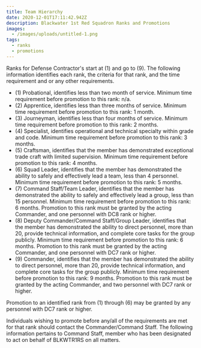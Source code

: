 ```yaml
---
title: Team Hierarchy
date: 2020-12-01T17:11:42.942Z
description: Blackwater 1st Red Squadron Ranks and Promotions
images:
  - /images/uploads/untitled-1.png
tags:
  - ranks
  - promotions
---
```


Ranks for Defense Contractor's start at (1) and go to (9). The following information identifies each rank, the criteria for that rank, and the time requirement and or any other requirements.

* (1) Probational, identifies less than two month of service. Minimum time requirement before promotion to this rank: n/a.
* (2) Apprentice, identifies less than three months of service. Minimum time requirement before promotion to this rank: 1 month.
* (3) Journeyman, identifies less than four months of service. Minimum time requirement before promotion to this rank: 2 months.
* (4) Specialist, identifies operational and technical specialty within grade and code. Minimum time requirement before promotion to this rank: 3 months.
* (5) Craftsman, identifies that the member has demonstrated exceptional trade craft with limited supervision. Minimum time requirement before promotion to this rank: 4 months.
* (6) Squad Leader, identifies that the member has demonstrated the ability to safely and effectively lead a team, less than 4 personnel. Minimum time requirement before promotion to this rank: 5 months.
* (7) Command Staff/Team Leader, identifies that the member has demonstrated the ability to safely and effectively lead a group, less than 15 personnel. Minimum time requirement before promotion to this rank: 6 months. Promotion to this rank must be granted by the acting Commander, and one personnel with DC8 rank or higher.
* (8) Deputy Commander/Command Staff/Group Leader, identifies that the member has demonstrated the ability to direct personnel, more than 20, provide technical information, and complete core tasks for the group publicly. Minimum time requirement before promotion to this rank: 6 months. Promotion to this rank must be granted by the acting Commander, and one personnel with DC7 rank or higher.
* (9) Commander, identifies that the member has demonstrated the ability to direct personnel, more than 20, provide technical information, and complete core tasks for the group publicly. Minimum time requirement before promotion to this rank: 9 months. Promotion to this rank must be granted by the acting Commander, and two personnel with DC7 rank or higher.

Promotion to an identified rank from (1) through (6) may be granted by any personnel with DC7 rank or higher.

Individuals wishing to promote before any/all of the requirements are met for that rank should contact the Commander/Command Staff. The following information pertains to Command Staff, member who has been designated to act on behalf of BLKWTR1RS on all matters.
